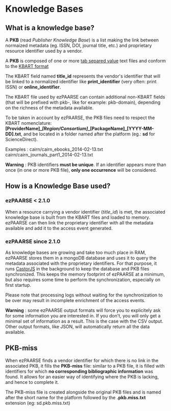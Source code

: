 # Knowledge Bases #

## What is a knowledge base? ##
A **PKB** (read _Publisher Knowledge Base_) is a list making the link between normaized metadata (eg. ISSN, DOI, journal title, etc.) and proprietary resource identifier used by a vendor. 

A **PKB** is composed of one or more [tab separed value](http://en.wikipedia.org/wiki/Tab-separated_values) text files and conform to the [KBART format](http://www.niso.org/workrooms/kbart)

The KBART field named **title_id** represents the vendor's identifier that will be linked to a normalized identifier like **print_identifier** (very often: print ISSN) or **online_identifier**.

The KBART file used by ezPAARSE can contain additional non-KBART fields (that will be prefixed with pkb-, like for example: pkb-domain), depending on the richness of the metadata available.

To be taken in account by ezPAARSE, the PKB files need to respect the KBART nomenclature: **[ProviderName]\_*[Region/Consortium]*\_[PackageName]\_[YYYY-MM-DD].txt**, and be located in a folder named after the platform (eg.: **sd** for ScienceDirect).

Examples :
cairn/cairn_ebooks_2014-02-13.txt
cairn/cairn_journals_part1_2014-02-13.txt

**Warning** : PKB identifiers **must be unique**. If an identifier appears more than once (in one or more PKB file), **only one occurrence** will be considered.

## How is a Knowledge Base used? ##
### ezPAARSE < 2.1.0 ###
When a resource carrying a vendor identifier (_title_id_) is met, the associated knowledge base is built from the KBART files and loaded to memory. ezPAARSE can then link the proprietary identifier with all the metadata available and add it to the access event generated.

### ezPAARSE since 2.1.0 ###
As knowledge bases are growing and take too much place in RAM, ezPAARSE stores them in a mongoDB database and uses it to query the metadata associated with the proprietary identifiers. For that purpose, it runs [CastorJS](https://github.com/castorjs/castor-load) in the background to keep the database and PKB files synchronized. This keeps the memory footprint of ezPAARSE at a minimum, but also requires some time to perform the synchronization, especially on first startup.

Please note that processing logs without waiting for the synchronization to be over may result in incomplete enrichment of the access events.

**Warning** : some ezPAARSE output formats will force you to explicitely ask for some information you are interested in. If you don't, you will only get a minimal set of information as a result. This is the case with the CSV output.
Other output formats, like JSON, will automatically return all the data available.

## PKB-miss ##
When ezPAARSE finds a vendor identifier for which there is no link in the associated PKB, it fills the **PKB-miss** file: similar to a PKB file, it is filled with identifiers for which **no corresponding bibliographic information** was found. It allows for an easier way of identifying where the PKB is lacking, and hence to complete it.

The PKB-miss file is created alongside the original PKB files and is named after the short name for the platform followed by the **.pkb.miss.txt** extension (eg: sd.pkb.miss.txt)
